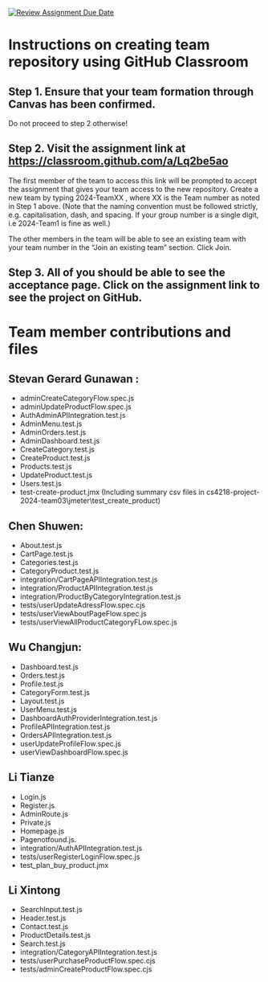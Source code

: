 [![Review Assignment Due Date](https://classroom.github.com/assets/deadline-readme-button-22041afd0340ce965d47ae6ef1cefeee28c7c493a6346c4f15d667ab976d596c.svg)](https://classroom.github.com/a/Lq2be5ao)

# Instructions on creating team repository using GitHub Classroom

## Step 1. Ensure that your team formation through Canvas has been confirmed.

Do not proceed to step 2 otherwise!

## Step 2. Visit the assignment link at https://classroom.github.com/a/Lq2be5ao

The first member of the team to access this link will be prompted to accept the assignment that gives your team access to the new repository.
Create a new team by typing 2024-TeamXX , where XX is the Team number as noted in Step 1 above.
(Note that the naming convention must be followed strictly, e.g. capitalisation, dash, and spacing.
If your group number is a single digit, i.e 2024-Team1 is fine as well.)

The other members in the team will be able to see an existing team with your team number in the “Join an existing team” section. Click Join.

## Step 3. All of you should be able to see the acceptance page. Click on the assignment link to see the project on GitHub.

# Team member contributions and files

## Stevan Gerard Gunawan :

* adminCreateCategoryFlow.spec.js
* adminUpdateProductFlow.spec.js
* AuthAdminAPIIntegration.test.js
* AdminMenu.test.js
* AdminOrders.test.js
* AdminDashboard.test.js
* CreateCategory.test.js
* CreateProduct.test.js
* Products.test.js
* UpdateProduct.test.js
* Users.test.js
* test-create-product.jmx (Including summary csv files in cs4218-project-2024-team03\jmeter\test_create_product)

## Chen Shuwen:

* About.test.js
* CartPage.test.js
* Categories.test.js
* CategoryProduct.test.js
* integration/CartPageAPIIntegration.test.js
* integration/ProductAPIIntegration.test.js
* integration/ProductByCategoryIntegration.test.js
* tests/userUpdateAdressFlow.spec.cjs
* tests/userViewAboutPageFlow.spec.js
* tests/userViewAllProductCategoryFLow.spec.js

## Wu Changjun:

* Dashboard.test.js
* Orders.test.js
* Profile.test.js
* CategoryForm.test.js
* Layout.test.js
* UserMenu.test.js
* DashboardAuthProviderIntegration.test.js
* ProfileAPIIntegration.test.js
* OrdersAPIIntegration.test.js
* userUpdateProfileFlow.spec.js
* userViewDashboardFlow.spec.js

## Li Tianze

* Login.js
* Register.js
* AdminRoute.js
* Private.js
* Homepage.js
* Pagenotfound.js.
* integration/AuthAPIIntegration.test.js
* tests/userRegisterLoginFlow.spec.js
* test_plan_buy_product.jmx

## Li Xintong
* SearchInput.test.js
* Header.test.js
* Contact.test.js
* ProductDetails.test.js
* Search.test.js
* integration/CategoryAPIIntegration.test.js
* tests/userPurchaseProductFlow.spec.cjs
* tests/adminCreateProductFlow.spec.cjs
